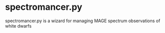 # spectromancer.py
spectromancer.py is a wizard for managing MAGE spectrum observations of white dwarfs
